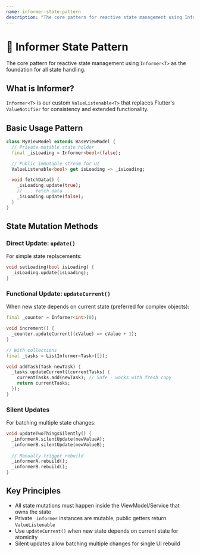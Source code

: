 ```yaml
---
name: informer-state-pattern
description: "The core pattern for reactive state management using Informer<T> instead of ValueNotifier in ViewModels and Services."
---
```

# 📡 Informer State Pattern

The core pattern for reactive state management using `Informer<T>` as the foundation for all state handling.

## What is Informer?

`Informer<T>` is our custom `ValueListenable<T>` that replaces Flutter's `ValueNotifier` for consistency and extended functionality.

## Basic Usage Pattern

```dart
class MyViewModel extends BaseViewModel {
  // Private mutable state holder
  final _isLoading = Informer<bool>(false);

  // Public immutable stream for UI
  ValueListenable<bool> get isLoading => _isLoading;

  void fetchData() {
    _isLoading.update(true);
    // ... fetch data ...
    _isLoading.update(false);
  }
}
```

## State Mutation Methods

### Direct Update: `update()`
For simple state replacements:
```dart
void setLoading(bool isLoading) {
  _isLoading.update(isLoading);
}
```

### Functional Update: `updateCurrent()`
When new state depends on current state (preferred for complex objects):
```dart
final _counter = Informer<int>(0);

void increment() {
  _counter.updateCurrent((cValue) => cValue + 1);
}

// With collections
final _tasks = ListInformer<Task>([]);

void addTask(Task newTask) {
  _tasks.updateCurrent((currentTasks) {
    currentTasks.add(newTask); // Safe - works with fresh copy
    return currentTasks;
  });
}
```

### Silent Updates
For batching multiple state changes:
```dart
void updateTwoThingsSilently() {
  _informerA.silentUpdate(newValueA);
  _informerB.silentUpdate(newValueB);
  
  // Manually trigger rebuild
  _informerA.rebuild();
  _informerB.rebuild();
}
```

## Key Principles

- All state mutations must happen inside the ViewModel/Service that owns the state
- Private `_informer` instances are mutable, public getters return `ValueListenable`
- Use `updateCurrent()` when new state depends on current state for atomicity
- Silent updates allow batching multiple changes for single UI rebuild
